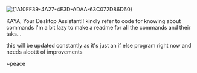 ![{1A10EF39-4A27-4E3D-ADAA-63C072D86D60}](https://github.com/user-attachments/assets/fb494e10-54f5-4f68-9cb2-3ab2624944d0)

KAYA, Your Desktop Assistant!!
kindly refer to code for knowing about commands 
I'm a bit lazy to make a readme for all the commands and their taks...

this will be updated constantly as it's just an if else program right now and needs aloottt of improvements 

~peace
